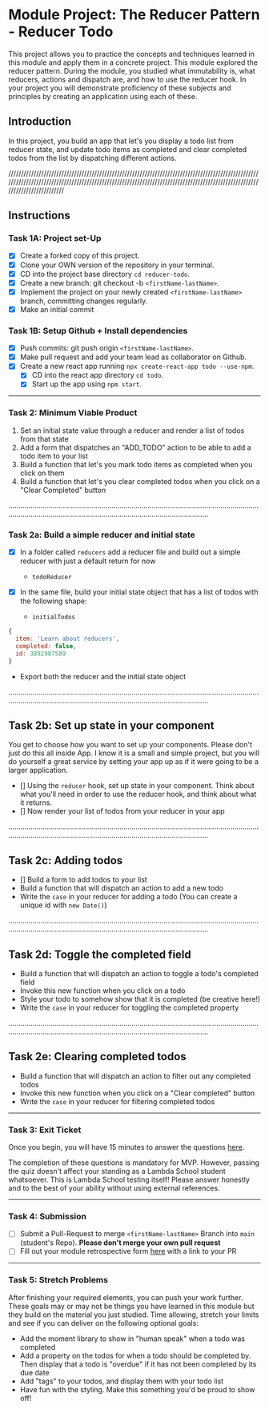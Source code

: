 # Module Project: The Reducer Pattern - Reducer Todo
  This project allows you to practice the concepts and techniques learned in this module and apply them in a concrete project. This module explored the reducer pattern. During the module, you studied what immutability is, what reducers, actions and dispatch are, and how to use the reducer hook. In your project you will demonstrate proficiency of these subjects and principles by creating an application using each of these.

## Introduction
  In this project, you build an app that let's you display a todo list from reducer state, and update todo items as completed and clear completed todos from the list by dispatching different actions.

////////////////////////////////////////////////////////////////////////////////////////////////////////////////////////////////////////////////////////////////////////////////////////////////////////////////////////////

## Instructions

  ### Task 1A: Project set-Up
  - [x] Create a forked copy of this project.
  - [x] Clone your OWN version of the repository in your terminal.
  - [x] CD into the project base directory `cd reducer-todo`.
  - [x] Create a new branch: git checkout -b `<firstName-lastName>`.
  - [x] Implement the project on your newly created `<firstName-lastName>` branch, committing changes regularly.
  - [x] Make an initial commit

  ### Task 1B: Setup Github + Install dependencies
  - [x] Push commits: git push origin `<firstName-lastName>`.
  - [x] Make pull request and add your team lead as collaborator on Github.
  - [x] Create a new react app running `npx create-react-app todo --use-npm`.
    - [x] CD into the react app directory `cd todo`.
    - [x] Start up the app using `npm start`.

------------------------------------------------------------------------------------------------------------------------------------------------------------------------------------------------------------------------------

### Task 2: Minimum Viable Product
  1. Set an initial state value through a reducer and render a list of todos from that state
  2. Add a form that dispatches an "ADD_TODO" action to be able to add a todo item to your list
  3. Build a function that let's you mark todo items as completed when you click on them
  4. Build a function that let's you clear completed todos when you click on a "Clear Completed" button

...............................................................................................................................................................................................................................

  ### Task 2a: Build a simple reducer and initial state

  - [x] In a folder called `reducers` add a reducer file and build out a simple reducer with just a default return for now
    - `todoReducer`

  - [x] In the same file, build your initial state object that has a list of todos with the following shape:
    - `initialTodos`

  ```js
  {
    item: 'Learn about reducers',
    completed: false,
    id: 3892987589
  }
  ```
  - Export both the reducer and the initial state object

  ...............................................................................................................................................................................................................................

  ## Task 2b: Set up state in your component

  You get to choose how you want to set up your components. Please don't just do this all inside App. I know it is a small and simple project, but you will do yourself a great service by setting your app up as if it were going to be a larger application.

  - [] Using the `reducer` hook, set up state in your component. Think about what you'll need in order to use the reducer hook, and think about what it returns.
  - [] Now render your list of todos from your reducer in your app

  ...............................................................................................................................................................................................................................

  ## Task 2c: Adding todos

  - [] Build a form to add todos to your list
  - Build a function that will dispatch an action to add a new todo
  - Write the `case` in your reducer for adding a todo (You can create a unique id with `new Date()`)

  ...............................................................................................................................................................................................................................

  ## Task 2d: Toggle the completed field

  - Build a function that will dispatch an action to toggle a todo's completed field
  - Invoke this new function when you click on a todo
  - Style your todo to somehow show that it is completed (be creative here!)
  - Write the `case` in your reducer for toggling the completed property

  ...............................................................................................................................................................................................................................

  ## Task 2e: Clearing completed todos

  - Build a function that will dispatch an action to filter out any completed todos
  - Invoke this new function when you click on a "Clear completed" button
  - Write the `case` in your reducer for filtering completed todos

  ------------------------------------------------------------------------------------------------------------------------------------------------------------------------------------------------------------------------------

  ### Task 3: Exit Ticket

  Once you begin, you will have 15 minutes to answer the questions [here](https://app.codesignal.com/public-test/SqCyCj55G9hCCd3Ar/ApoPeE7oubSgdg).

  The completion of these questions is mandatory for MVP. However, passing the quiz doesn't affect your standing as a Lambda School student whatsoever. This is Lambda School testing itself! Please answer honestly and to the best of your ability without using external references.

------------------------------------------------------------------------------------------------------------------------------------------------------------------------------------------------------------------------------

### Task 4: Submission
* [ ] Submit a Pull-Request to merge `<firstName-lastName>` Branch into `main` (student's  Repo). **Please don't merge your own pull request**
* [ ] Fill out your module retrospective form [here](https://forms.lambdaschool.com/module-retrospective) with a link to your PR

------------------------------------------------------------------------------------------------------------------------------------------------------------------------------------------------------------------------------

### Task 5: Stretch Problems

After finishing your required elements, you can push your work further. These goals may or may not be things you have learned in this module but they build on the material you just studied. Time allowing, stretch your limits and see if you can deliver on the following optional goals:

- Add the moment library to show in "human speak" when a todo was completed
- Add a property on the todos for when a todo should be completed by. Then display that a todo is "overdue" if it has not been completed by its due date
- Add "tags" to your todos, and display them with your todo list
- Have fun with the styling. Make this something you'd be proud to show off!


